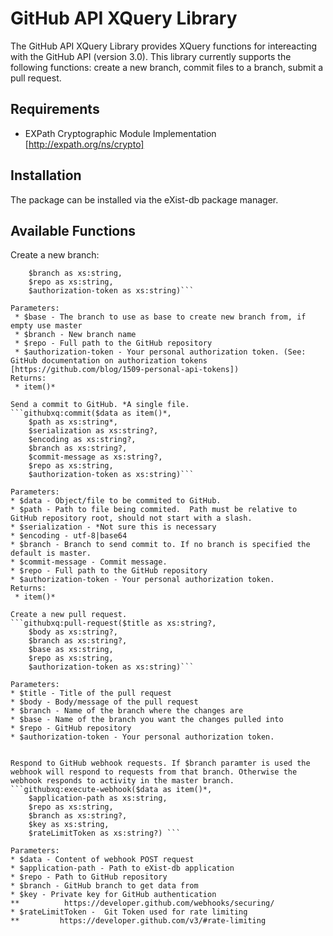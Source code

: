 # GitHub API XQuery Library
The GitHub API XQuery Library provides XQuery functions for intereacting with the GitHub API (version 3.0). This library currently supports the following functions: create a new branch, commit files to a branch, submit a pull request. 

## Requirements
* EXPath Cryptographic Module Implementation [http://expath.org/ns/crypto]

## Installation
The package can be installed via the eXist-db package manager. 

## Available Functions

Create a new branch:

```githubxq:branch($base as xs:string?, 
    $branch as xs:string, 
    $repo as xs:string, 
    $authorization-token as xs:string)```

Parameters:
 * $base - The branch to use as base to create new branch from, if empty use master
 * $branch - New branch name
 * $repo - Full path to the GitHub repository
 * $authorization-token - Your personal authorization token. (See: GitHub documentation on authorization tokens [https://github.com/blog/1509-personal-api-tokens])
Returns:
 * item()*
 
Send a commit to GitHub. *A single file.
```githubxq:commit($data as item()*, 
    $path as xs:string*, 
    $serialization as xs:string?,
    $encoding as xs:string?,
    $branch as xs:string?, 
    $commit-message as xs:string?, 
    $repo as xs:string,
    $authorization-token as xs:string)```

Parameters:
* $data - Object/file to be commited to GitHub.
* $path - Path to file being commited.  Path must be relative to GitHub repository root, should not start with a slash.
* $serialization - *Not sure this is necessary
* $encoding - utf-8|base64
* $branch - Branch to send commit to. If no branch is specified the default is master.
* $commit-message - Commit message.
* $repo - Full path to the GitHub repository
* $authorization-token - Your personal authorization token.
Returns:
 * item()*
 
Create a new pull request.
```githubxq:pull-request($title as xs:string?, 
    $body as xs:string?, 
    $branch as xs:string?, 
    $base as xs:string, 
    $repo as xs:string, 
    $authorization-token as xs:string)```
    
Parameters:
* $title - Title of the pull request
* $body - Body/message of the pull request
* $branch - Name of the branch where the changes are
* $base - Name of the branch you want the changes pulled into 
* $repo - GitHub repository
* $authorization-token - Your personal authorization token.


Respond to GitHub webhook requests. If $branch paramter is used the webhook will respond to requests from that branch. Otherwise the webhook responds to activity in the master branch.
```githubxq:execute-webhook($data as item()*, 
    $application-path as xs:string, 
    $repo as xs:string, 
    $branch as xs:string?, 
    $key as xs:string, 
    $rateLimitToken as xs:string?) ```

Parameters:
* $data - Content of webhook POST request 
* $application-path - Path to eXist-db application 
* $repo - Path to GitHub repository
* $branch - GitHub branch to get data from
* $key - Private key for GitHub authentication 
**          https://developer.github.com/webhooks/securing/
* $rateLimitToken -  Git Token used for rate limiting 
**         https://developer.github.com/v3/#rate-limiting
